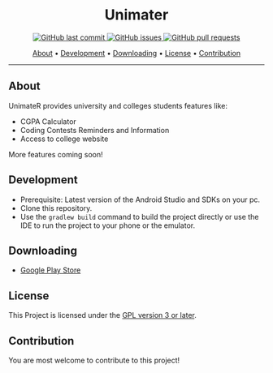 <h1 align="center">Unimater</h1>

<p align="center">
    <a href="https://github.com/Redalck-Gaming/Unimater-Android/commits/master">
    <img src="https://img.shields.io/github/last-commit/Redalck-Gaming/Unimater-Android.svg?style=flat-square&logo=github&logoColor=white"
         alt="GitHub last commit">
    <a href="https://github.com/Redalck-Gaming/Unimater-Android/issues">
    <img src="https://img.shields.io/github/issues-raw/Redalck-Gaming/Unimater-Android.svg?style=flat-square&logo=github&logoColor=white"
         alt="GitHub issues">
    <a href="https://github.com/Redalck-Gaming/Unimater-Android/pulls">
    <img src="https://img.shields.io/github/issues-pr-raw/Redalck-Gaming/Unimater-Android.svg?style=flat-square&logo=github&logoColor=white"
         alt="GitHub pull requests">
</p>
      
<p align="center">
  <a href="#about">About</a> •
  <a href="#development">Development</a> •
  <a href="#downloading">Downloading</a> •
  <a href="#license">License</a> •
  <a href="#contribution">Contribution</a>
</p>

---

## About

UnimateR provides university and colleges students features like:

* CGPA Calculator
* Coding Contests Reminders and Information
* Access to college website

More features coming soon!

## Development
	    
* Prerequisite: Latest version of the Android Studio and SDKs on your pc.
* Clone this repository.
* Use the `gradlew build` command to build the project directly or use the IDE to run the project to your phone or the emulator.

## Downloading

* [Google Play Store](https://play.google.com/store/apps/details?id=com.redalck.unimater)

## License

This Project is licensed under the [GPL version 3 or later](https://www.gnu.org/licenses/gpl-3.0.html).
	    
## Contribution

You are most welcome to contribute to this project!
